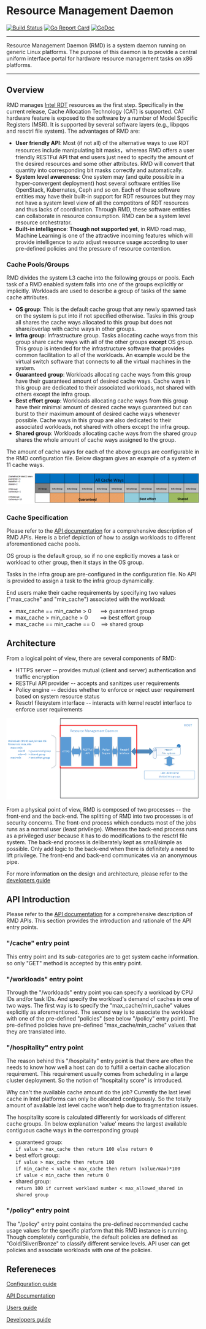 
<!--
http://www.apache.org/licenses/LICENSE-2.0.txt


Copyright 2017 Intel Corporation

Licensed under the Apache License, Version 2.0 (the "License");
you may not use this file except in compliance with the License.
You may obtain a copy of the License at

    http://www.apache.org/licenses/LICENSE-2.0

Unless required by applicable law or agreed to in writing, software
distributed under the License is distributed on an "AS IS" BASIS,
WITHOUT WARRANTIES OR CONDITIONS OF ANY KIND, either express or implied.
See the License for the specific language governing permissions and
limitations under the License.
-->

# Resource Management Daemon #

[![Build Status](https://travis-ci.org/intel/rmd.svg?branch=master)](https://travis-ci.org/intel/rmd)
[![Go Report Card](https://goreportcard.com/badge/github.com/intel/rmd)](https://goreportcard.com/report/github.com/intel/rmd)
[![GoDoc](https://godoc.org/github.com/intel/rmd?status.svg)](https://godoc.org/github.com/intel/rmd)

----------

Resource Management Daemon (RMD) is a system daemon running on generic Linux platforms. The purpose of this daemon is to provide a central uniform interface portal for hardware resource management tasks on x86 platforms.

----------
## Overview ##
RMD manages [Intel RDT](https://www.intel.com/content/www/us/en/architecture-and-technology/resource-director-technology.html) resources as the first step. Specifically in the current release, Cache Allocation Technology (CAT) is supported. CAT hardware feature is exposed to the software by a number of Model Specific Registers (MSR). It is supported by several software layers (e.g., libpqos and resctrl file system). The advantages of RMD are:


* **User friendly API**: Most (if not all) of the alternative ways to use RDT resources include manipulating bit masks，whereas RMD offers a user friendly RESTFul API that end users just need to specify the amount of the desired resources and some other attributes. RMD will convert that quantity into corresponding bit masks correctly and automatically.
* **System level awareness**: One system may (and quite possible in a hyper-convergent deployment) host several software entities like OpenStack, Kubernates, Ceph and so on. Each of these software entities may have their built-in support for RDT resources but they may not have a system level view of all the competitors of RDT resources and thus lacks of coordination. Through RMD, these software entities can collaborate in resource consumption. RMD can be a system level resource orchestrator.
* **Built-in intelligence**: **Though not supported yet**, in RMD road map, Machine Learning is one of the attractive incoming features which will provide intelligence to auto adjust resource usage according to user pre-defined policies and the pressure of resource contention.


### Cache Pools/Groups ###
RMD divides the system L3 cache into the following groups or pools. Each task of a RMD enabled system falls into one of the groups explicitly or implicitly. Workloads are used to describe a group of tasks of the same cache attributes.

* **OS group**: This is the default cache group that any newly spawned task on the system is put into if not specified otherwise. Tasks in this group all shares the cache ways allocated to this group but does not share/overlap with cache ways in other groups.
* **Infra group**: Infrastructure group. Tasks allocating cache ways from this group share cache ways with all of the other groups **except** OS group. This group is intended for the infrastructure software that provides common facilitation to all of the workloads. An example would be the virtual switch software that connects to all the virtual machines in the system.
* **Guaranteed group**: Workloads allocating cache ways from this group have their guaranteed amount of desired cache ways. Cache ways in this group are dedicated to their associated workloads, not shared with others except the infra group.
* **Best effort group**: Workloads allocating cache ways from this group have their minimal amount of desired cache ways guaranteed but can burst to their maximum amount of desired cache ways whenever possible. Cache ways in this group are also dedicated to their associated workloads, not shared with others except the infra group.
* **Shared group**: Workloads allocating cache ways from the shared group shares the whole amount of cache ways assigned to the group.

The amount of cache ways for each of the above groups are configurable in the RMD configuration file. Below diagram gives an example of a system of 11 cache ways.

![RMD Groups](docs/pic/rmd_pools.png)

### Cache Specification ###
Please refer to the [API documentation](docs/api/v1/swagger.yaml) for a comprehensive description of RMD APIs. Here is a brief depiction of how to assign workloads to different aforementioned cache pools.

OS group is the default group, so if no one explicitly moves a task or workload to other group, then it stays in the OS group.

Tasks in the infra group are pre-configured in the configuration file. No API is provided to assign a task to the infra group dynamically.

End users make their cache requirements by specifying two values ("max\_cache" and "min\_cache") associated with the workload:

* max\_cache == min\_cache > 0 &nbsp;&nbsp;&nbsp;&nbsp; ==> guaranteed group
* max\_cache >  min\_cache > 0 &nbsp;&nbsp;&nbsp;&nbsp;&nbsp;&nbsp; ==> best effort group
* max\_cache == min\_cache == 0&nbsp;&nbsp;&nbsp; ==> shared group

## Architecture ##

From a logical point of view, there are several components of RMD:

* HTTPS server -- provides mutual (client and server) authentication and traffic encryption
* RESTFul API provider -- accepts and sanitizes user requirements
* Policy engine -- decides whether to enforce or reject user requirement based on system resource status
* Resctrl filesystem interface -- interacts with kernel resctrl interface to enforce user requirements

![RMD logical view](docs/pic/rmd_logical_view.png)

From a physical point of view, RMD is composed of two processes -- the front-end and the back-end. The splitting of RMD into two processes is of security concerns. The front-end process which conducts most of the jobs runs as a normal user (least privilege). Whereas the back-end process runs as a privileged user because it has to do modifications to the resctrl file system. The back-end process is deliberately kept as small/simple as possible. Only add logic to the back-end when there is definitely a need to lift privilege. The front-end and back-end communicates via an anonymous pipe.

For more information on the design and architecture, please refer to the [developers guide](docs/DeveloperQuickStart.md)

## API Introduction ##
Please refer to the [API documentation](docs/api/v1/swagger.yaml) for a comprehensive description of RMD APIs. This section provides the introduction and rationale of the API entry points.

### "/cache" entry point ###
This entry point and its sub-categories are to get system cache information. so only "GET" method is accepted by this entry point.

### "/workloads" entry point ###
Through the "/workloads" entry point you can specify a workload by CPU IDs and/or task IDs. And specify the workload's demand of caches in one of two ways. The first way is to specify the "max\_cache/min\_cache" values explicitly as aforementioned. The second way is to associate the workload with one of the pre-defined "policies" (see below "/policy" entry point). The pre-defined policies have pre-defined "max\_cache/min\_cache" values that they are translated into.

### "/hospitality" entry point ###
The reason behind this "/hospitality" entry point is that there are often the needs to know how well a host can do to fulfill a certain cache allocation requirement. This requirement usually comes from scheduling in a large cluster deployment. So the notion of "hospitality score" is introduced.

Why can't the available cache amount do the job? Currently the last level cache in Intel platforms can only be allocated contiguously. So the totally amount of available last level cache won't help due to fragmentation issues.

The hospitality score is calculated differently for workloads of different cache groups. (In below explanation 'value' means the largest available contiguous cache ways in the corresponding group)

* guaranteed group:<br>
  `if value > max_cache then return 100 else return 0`
* best effort group:<br>
  `if value > max_cache then return 100`<br>
  `if min_cache < value < max_cache then return (value/max)*100`<br>
  `if value < min_cache then return 0`
* shared group:<br>
  `return 100 if current workload number < max_allowed_shared in shared group`


### "/policy" entry point ###
The "/policy" entry point contains the pre-defined recommended cache usage values for the specific platform that this RMD instance is running. Though completely configurable, the default policies are defined as "Gold/Sliver/Bronze" to classify different service levels. API user can get policies and associate workloads with one of the policies.

## Refereneces ##
[Configuration guide](docs/ConfigurationGuide.md)

[API Documentation](docs/api/v1/swagger.yaml)

[Users guide](docs/UserGuide.md)

[Developers guide](docs/DeveloperQuickStart.md)
